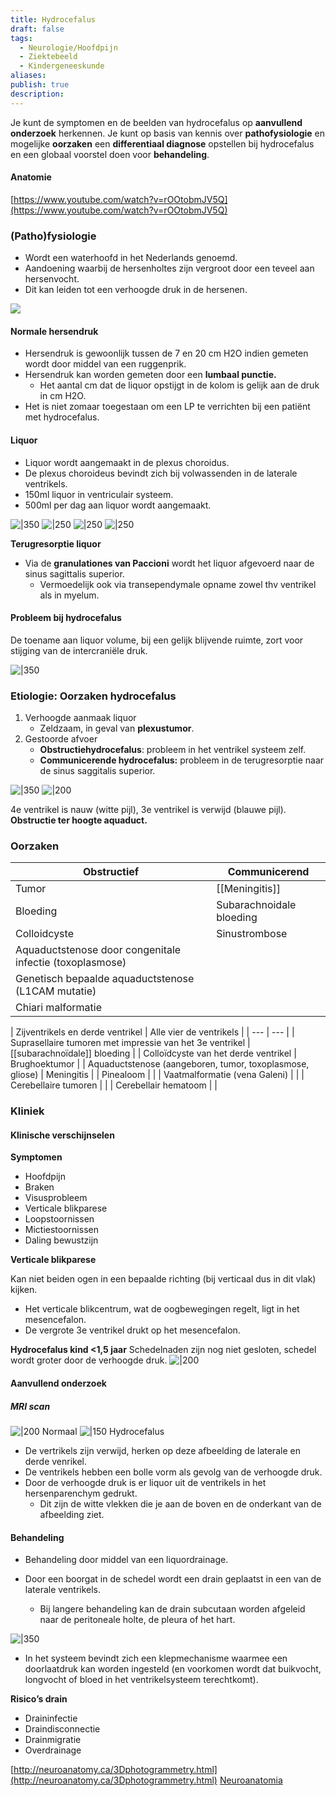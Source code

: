 ```yaml
---
title: Hydrocefalus
draft: false
tags:
  - Neurologie/Hoofdpijn
  - Ziektebeeld
  - Kindergeneeskunde
aliases: 
publish: true
description:
---
```


Je kunt de symptomen en de beelden van hydrocefalus op **aanvullend onderzoek** herkennen. Je kunt op basis van kennis over **pathofysiologie** en mogelijke **oorzaken** een **differentiaal diagnose** opstellen bij hydrocefalus en een globaal voorstel doen voor **behandeling**.

#### Anatomie


[https://www.youtube.com/watch?v=rOOtobmJV5Q](https://www.youtube.com/watch?v=rOOtobmJV5Q)

### (Patho)fysiologie

- Wordt een waterhoofd in het Nederlands genoemd.
- Aandoening waarbij de hersenholtes zijn vergroot door een teveel aan hersenvocht.
- Dit kan leiden tot een verhoogde druk in de hersenen.

![](https://i.imgur.com/uZPtTHm.png)


#### Normale hersendruk

- Hersendruk is gewoonlijk tussen de 7 en 20 cm H2O indien gemeten wordt door middel van een ruggenprik.
- Hersendruk kan worden gemeten door een **lumbaal punctie.**
    - Het aantal cm dat de liquor opstijgt in de kolom is gelijk aan de druk in cm H2O.
- Het is niet zomaar toegestaan om een LP te verrichten bij een patiënt met hydrocefalus.

#### Liquor

- Liquor wordt aangemaakt in de plexus choroidus.
- De plexus choroideus bevindt zich bij volwassenden in de laterale ventrikels.
- 150ml liquor in ventriculair systeem.
- 500ml per dag aan liquor wordt aangemaakt.

![|350](https://i.imgur.com/QfrqtcZ.png)
![|250](https://i.imgur.com/0ytD7Ah.png)
![|250](https://i.imgur.com/UGjyJbR.png)
![|250](https://i.imgur.com/h6V8jrf.png)



**Terugresorptie liquor**
- Via de **granulationes van Paccioni** wordt het liquor afgevoerd naar de sinus sagittalis superior.
    - Vermoedelijk ook via transependymale opname zowel thv ventrikel als in myelum.

#### Probleem bij hydrocefalus

De toename aan liquor volume, bij een gelijk blijvende ruimte, zort voor stijging van de intercraniële druk. 

![|350](https://i.imgur.com/iXng1OY.png)


### Etiologie: Oorzaken hydrocefalus

1. Verhoogde aanmaak liquor
    - Zeldzaam, in geval van **plexustumor**.
2. Gestoorde afvoer
    - **Obstructiehydrocefalus**: probleem in het ventrikel systeem zelf.
    - **Communicerende hydrocefalus:** probleem in de terugresorptie naar de sinus saggitalis superior.

![|350](https://i.imgur.com/cUdlAYi.png)
![|200](https://i.imgur.com/dKg7BlK.png)


4e ventrikel is nauw (witte pijl), 3e ventrikel is verwijd (blauwe pijl). **Obstructie ter hoogte aquaduct.** 

### Oorzaken

| Obstructief | Communicerend |
| --- | --- |
| Tumor | [[Meningitis]] |
| Bloeding | Subarachnoidale bloeding |
| Colloidcyste | Sinustrombose |
| Aquaductstenose door congenitale infectie (toxoplasmose) |  |
| Genetisch bepaalde aquaductstenose (L1CAM mutatie) |  |
| Chiari malformatie |  |

  
| Zijventrikels en derde ventrikel | Alle vier de ventrikels |
    | --- | --- |
    | Suprasellaire tumoren met impressie van het 3e ventrikel | [[subarachnoïdale]] bloeding |
    | Colloïdcyste van het derde ventrikel | Brughoektumor |
    | Aquaductstenose (aangeboren, tumor, toxoplasmose, gliose) | Meningitis  |
    | Pinealoom  |  |
    | Vaatmalformatie (vena Galeni) |  |
    | Cerebellaire tumoren |  |
    | Cerebellair hematoom |  |

### Kliniek

#### Klinische verschijnselen

**Symptomen**

- Hoofdpijn
- Braken
- Visusprobleem
- Verticale blikparese
- Loopstoornissen
- Mictiestoornissen
- Daling bewustzijn

**Verticale blikparese**

Kan niet beiden ogen in een bepaalde richting (bij verticaal dus in dit vlak) kijken. 

- Het verticale blikcentrum, wat de oogbewegingen regelt, ligt in het mesencefalon.
- De vergrote 3e ventrikel drukt op het mesencefalon.

**Hydrocefalus kind <1,5 jaar**
Schedelnaden zijn nog niet gesloten, schedel wordt groter door de verhoogde druk.
![|200](https://i.imgur.com/12PDMjO.png)



#### Aanvullend onderzoek

##### MRI scan

![|200](https://i.imgur.com/mosknlf.png)
Normaal
![|150](https://i.imgur.com/Z5rE8ef.png)
Hydrocefalus

- De vertrikels zijn verwijd, herken op deze afbeelding de laterale en derde venrikel.
- De ventrikels hebben een bolle vorm als gevolg van de verhoogde druk.
- Door de verhoogde druk is er liquor uit de ventrikels in het hersenparenchym gedrukt.
    - Dit zijn de witte vlekken die je aan de boven en de onderkant van de afbeelding ziet.

#### Behandeling

- Behandeling door middel van een liquordrainage.

- Door een boorgat in de schedel wordt een drain geplaatst in een van de laterale ventrikels.
    - Bij langere behandeling kan de drain subcutaan worden afgeleid naar de peritoneale holte, de pleura of het hart.

![|350](https://i.imgur.com/lNd4GFt.png)


- In het systeem bevindt zich een klepmechanisme waarmee een doorlaatdruk kan worden ingesteld (en voorkomen wordt dat buikvocht, longvocht of bloed in het ventrikelsysteem terechtkomt).

**Risico’s drain**

- Draininfectie
- Draindisconnectie
- Drainmigratie
- Overdrainage

[http://neuroanatomy.ca/3Dphotogrammetry.html](http://neuroanatomy.ca/3Dphotogrammetry.html)
[Neuroanatomia](https://sketchfab.com/anchieta/collections/neuroanatomia)